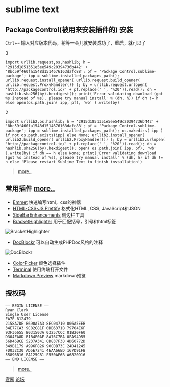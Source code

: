 # sublime text

## Package Control(被用来安装插件的) 安装
`Ctrl`+`~` 输入对应版本代码，稍等一会儿就安装成功了，重启，就可以了

3

`import urllib.request,os,hashlib; h = '2915d1851351e5ee549c20394736b442' + '8bc59f460fa1548d1514676163dafc88'; pf = 'Package Control.sublime-package'; ipp = sublime.installed_packages_path(); urllib.request.install_opener( urllib.request.build_opener( urllib.request.ProxyHandler()) ); by = urllib.request.urlopen( 'http://packagecontrol.io/' + pf.replace(' ', '%20')).read(); dh = hashlib.sha256(by).hexdigest(); print('Error validating download (got %s instead of %s), please try manual install' % (dh, h)) if dh != h else open(os.path.join( ipp, pf), 'wb' ).write(by)`

2

`import urllib2,os,hashlib; h = '2915d1851351e5ee549c20394736b442' + '8bc59f460fa1548d1514676163dafc88'; pf = 'Package Control.sublime-package'; ipp = sublime.installed_packages_path(); os.makedirs( ipp ) if not os.path.exists(ipp) else None; urllib2.install_opener( urllib2.build_opener( urllib2.ProxyHandler()) ); by = urllib2.urlopen( 'http://packagecontrol.io/' + pf.replace(' ', '%20')).read(); dh = hashlib.sha256(by).hexdigest(); open( os.path.join( ipp, pf), 'wb' ).write(by) if dh == h else None; print('Error validating download (got %s instead of %s), please try manual install' % (dh, h) if dh != h else 'Please restart Sublime Text to finish installation')`

> [more..](https://packagecontrol.io/packages/Package%20Control)

## 常用插件 [more..](https://packagecontrol.io/browse)
- [Emmet](https://packagecontrol.io/packages/Emmet) 快速编写html，css的神器
- [HTML-CSS-JS Prettify](https://packagecontrol.io/packages/HTML-CSS-JS%20Prettify) 格式化HTML, CSS, JavaScript和JSON 
- [Side​Bar​Enhancements](https://packagecontrol.io/packages/SideBarEnhancements) 侧边栏工具
- [Bracket​Highlighter](https://packagecontrol.io/packages/BracketHighlighter) 用于匹配括号，引号和html标签

![Bracket​Highlighter](https://packagecontrol.io/readmes/img/2c23129492d6d74b8f9139711578e9ad0d1115a0.png)
- [DocBlockr](https://packagecontrol.io/packages/DocBlockr) 可以自动生成PHPDoc风格的注释

![DocBlockr](https://packagecontrol.io/readmes/img/deacf9e19c8eaaaaffe0a8cc2f4f3a15b9baf6b7.gif)
- [Color​Picker](https://packagecontrol.io/packages/ColorPicker) 颜色选择插件
- [Terminal](https://packagecontrol.io/packages/Terminal) 使用终端打开文件
- [Markdown Preview](https://packagecontrol.io/packages/Markdown%20Preview) markdown预览
## 授权码
```
—– BEGIN LICENSE —–
Ryan Clark
Single User License
EA7E-812479
2158A7DE B690A7A3 8EC04710 006A5EEB
34E77CA3 9C82C81F 0DB6371B 79704E6F
93F36655 B031503A 03257CCC 01B20F60
D304FA8D B1B4F0AF 8A76C7BA 0FA94D55
56D46BCE 5237A341 CD837F30 4D60772D
349B1179 A996F826 90CDB73C 24D41245
FD032C30 AD5E7241 4EAA66ED 167D91FB
55896B16 EA125C81 F550AF6B A6820916
—— END LICENSE ——
```
> [more..](http://appnee.com/sublime-text-3-universal-license-keys-collection-for-win-mac-linux)

[官网](http://www.sublimetext.com/) [论坛](http://sublimetext.iaixue.com/forum.php)